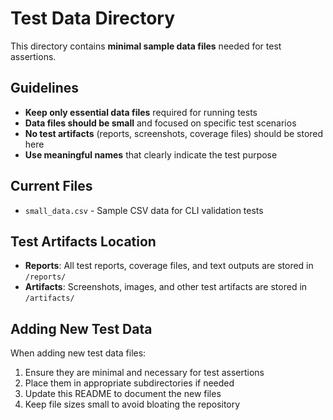 # Test Data Directory

This directory contains **minimal sample data files** needed for test assertions.

## Guidelines

- **Keep only essential data files** required for running tests
- **Data files should be small** and focused on specific test scenarios
- **No test artifacts** (reports, screenshots, coverage files) should be stored here
- **Use meaningful names** that clearly indicate the test purpose

## Current Files

- `small_data.csv` - Sample CSV data for CLI validation tests

## Test Artifacts Location

- **Reports**: All test reports, coverage files, and text outputs are stored in `/reports/`
- **Artifacts**: Screenshots, images, and other test artifacts are stored in `/artifacts/`

## Adding New Test Data

When adding new test data files:
1. Ensure they are minimal and necessary for test assertions
2. Place them in appropriate subdirectories if needed
3. Update this README to document the new files
4. Keep file sizes small to avoid bloating the repository
